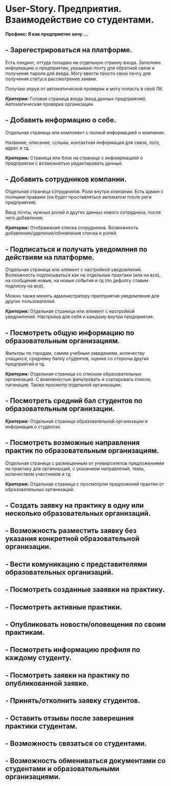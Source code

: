 # User-Story. Предприятия. Взаимодействие со студентами.

**Префикс: Я как предприятие хочу ...**

## - Зарегестрироваться на платформе.

Есть лэндинг, оттуда попадаю на отдельную страниу входа. Заполняю информацию о предприятии, указываю почту для обратной связи и получения пароля для входа. Могу ввести просто свою почту для получения статуса рассмотрение заявки.

Получаю апрув от автоматической проверки и могу попасть в свой ЛК.

***Критерии:*** Готовая страница входа (ввод данных предприятия). Автоматическая проверка организации.

## - Добавить информацию о себе.

Отдельная страница или компонент с полной информацией о компании.

Название, описание, сслыки, контактная информация для связи, лого, адрес и тд. 

***Критерии:*** Страница или блок на странице с инфомрмацией о предприятии с возможнотью редактировать данные.

## - Добавить сотрудников компании.

Отдельная страница сотрудников. Роли внутри компании. Есть админ с полными правами (он будет проставляться автоматом после реги предприятия).

Ввод почты, нужных ролей и других данных нового сотрудника, после чего добавление.

***Критерии:*** Отображения списка сотрудников. Возможность добавления/удаления/обновления списка и ролей.

## - Подписаться и получать уведомлния по действиям на платформе.

Отдельная страница или элемент с настройкой уведомлений. Возможность подписываться как на отдельные практики (или на все), на сообщения новые, на новые события и тд (по дефолту ставим подписку на все).

Можно также менять администратору прелприятия уведомления для других пользователей.

***Критерии:*** Отдельная страница или элемент с настройкой уведомлений. Настройка для себя и каждому внутри предприятия.

## - Посмотреть общую информацию по образовательным организациям.

Фильтры по городам, самим учебным заведениям, количеству учащихся, среднему баллу студентов, оценке со стороны других предприятий и тд.

***Критерии:*** Отдельная страница со списком образовательных организаций. С воможностью фильтровать и сортировать список, пагинация. Также просмотр отдельной организации.

## - Посмотреть средний бал студентов по образовательным организации.

***Критерии:*** Отдельная страница образовательной организации и информация о студентах. 

## - Посмотреть возможные направления практик по образовательным организациям.

Отдельная страница с размещенным от университетов предложениями на практику для органиазций, с указанием направлений, темы, количеством учестников и тд

***Критерии:*** Отдельная страница с просмотром предложений практик от образовательных организаций.

## - Создать заявку на практику в одну или несколько образовательных организаций.

## - Возможность разместить заявку без указания конкретной образовательной организации. 

## - Вести комуникацию с представителями образовательных организаций.

## - Посмотреть созданные зааявки на практику.

## - Посмотреть активные практики.

## - Опубликовать новости/оповещения по своим практикам.

## - Посмотреть информацию профиля по каждому студенту.

## - Посмотреть заявки на практику по опубликованной заявке.

## - Принять/отколнить заявку студентов.

## - Оставить отзывы после заверешния практики студентам.

## - Возможность связаться со студентами.

## - Возможность обмениваться документами со студентами и образовательными организациями.
